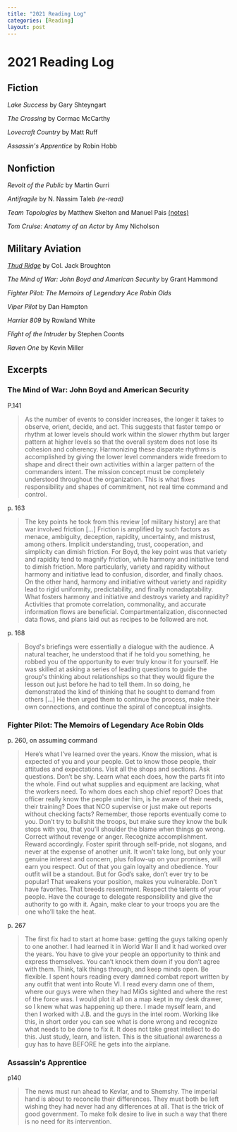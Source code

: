 ```yaml
---
title: "2021 Reading Log"
categories: [Reading]
layout: post
---
```

# 2021 Reading Log

## Fiction
_Lake Success_ by Gary Shteyngart

_The Crossing_ by Cormac McCarthy

_Lovecraft Country_ by Matt Ruff

_Assassin's Apprentice_ by Robin Hobb


## Nonfiction
_Revolt of the Public_ by Martin Gurri

_Antifragile_ by N. Nassim Taleb _(re-read)_

_Team Topologies_ by Matthew Skelton and Manuel Pais [(notes)](/reading/2021-01-01-team-topologies-reading-notes/)

_Tom Cruise: Anatomy of an Actor_ by Amy Nicholson

## Military Aviation
_[Thud Ridge](https://en.wikipedia.org/wiki/Thud_Ridge_(book))_ by Col. Jack Broughton

_The Mind of War: John Boyd and American Security_ by Grant Hammond

_Fighter Pilot: The Memoirs of Legendary Ace Robin Olds_

_Viper Pilot_ by Dan Hampton

_Harrier 809_ by Rowland White

_Flight of the Intruder_ by Stephen Coonts

_Raven One_ by Kevin Miller


## Excerpts

### The Mind of War: John Boyd and American Security
P.141 
>As the number of events to consider increases, the longer it takes to observe, orient, decide, and act. 
This suggests that faster tempo or rhythm at lower levels should work within the slower rhythm but larger pattern at higher levels so that the overall system does not lose its cohesion and coherency. Harmonizing these disparate rhythms is accomplished by giving the lower level commanders wide freedom to shape and direct their own activities within a larger pattern of the commanders intent.
>The mission concept must be completely understood throughout the organization. This is what fixes responsibility and shapes of commitment, not real time command and control.

p. 163
> The key points he took from this review [of military history] are that war involved friction [...] Friction is amplified by such factors as menace, ambiguity, deception, rapidity, uncertainty, and mistrust, among others. Implicit understanding, trust, cooperation, and simplicity can dimish friction. For Boyd, the key point was that variety and rapidity tend to magnify friction, while harmony and initiative tend to dimish friction. More particularly, variety and rapidity without harmony and initiative lead to confusion, disorder, and finally chaos. On the other hand, harmony and initiative without variety and rapidity lead to rigid uniformity, predictability, and finally nonadaptability. What fosters harmony and initiative and destroys variety and rapidity? Activities that promote correlation, commonality, and accurate information flows are beneficial. Compartmentalization, disconnected data flows, and plans laid out as recipes to be followed are not.

p. 168
> Boyd's briefings were essentially a dialogue with the audience. A natural teacher, he understood that if he told you something, he robbed you of the opportunity to ever truly know it for yourself. He was skilled at asking a series of leading questions to guide the group's thinking about relationships so that they would figure the lesson out just before he had to tell them. In so doing, he demonstrated the kind of thinking that he sought to demand from others [...] He then urged them to continue the process, make their own connections, and continue the spiral of conceptual insights.

### Fighter Pilot: The Memoirs of Legendary Ace Robin Olds
p. 260, on assuming command
> Here’s what I’ve learned over the years. Know the mission, what is expected of you and your people. Get to know those people, their attitudes and expectations. Visit all the shops and sections. Ask questions. Don’t be shy. Learn what each does, how the parts fit into the whole. Find out what supplies and equipment are lacking, what the workers need. To whom does each shop chief report? Does that officer really know the people under him, is he aware of their needs, their training? Does that NCO supervise or just make out reports without checking facts? Remember, those reports eventually come to you. Don’t try to bullshit the troops, but make sure they know the bulk stops with you, that you’ll shoulder the blame when things go wrong. Correct without revenge or anger. Recognize accomplishment. Reward accordingly. Foster spirit through self-pride, not slogans, and never at the expense of another unit. It won’t take long, but only your genuine interest and concern, plus follow-up on your promises, will earn you respect. Out of that you gain loyalty and obedience. Your outfit will be a standout. But for God’s sake, don’t ever try to be popular! That weakens your position, makes you vulnerable. Don’t have favorites. That breeds resentment. Respect the talents of your people. Have the courage to delegate responsibility and give the authority to go with it. Again, make clear to your troops you are the one who’ll take the heat.

p. 267
> The first fix had to start at home base: getting the guys talking openly to one another. I had learned it in World War II and it had worked over the years. You have to give your people an opportunity to think and express themselves. You can’t knock them down if you don’t agree with them. Think, talk things through, and keep minds open. Be flexible. I spent hours reading every damned combat report written by any outfit that went into Route VI. I read every damn one of them, where our guys were when they had MiGs sighted and where the rest of the force was. I would plot it all on a map kept in my desk drawer, so I knew what was happening up there. I made myself learn, and then I worked with J.B. and the guys in the intel room. Working like this, in short order you can see what is done wrong and recognize what needs to be done to fix it. It does not take great intellect to do this. Just study, learn, and listen. This is the situational awareness a guy has to have BEFORE he gets into the airplane.

### Assassin's Apprentice
p140
>The news must run ahead to Kevlar, and to Shemshy. The imperial hand is about to reconcile their differences. They must both be left wishing they had never had any differences at all. That is the trick of good government. To make folk desire to live in such a way that there is no need for its intervention.
